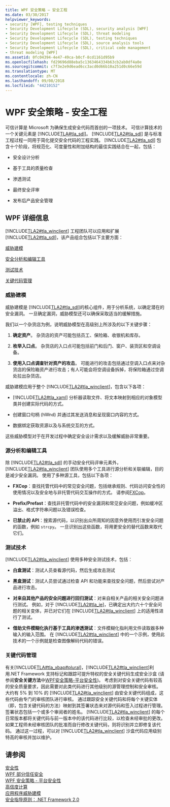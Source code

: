 ```yaml
---
title: WPF 安全策略 — 安全工程
ms.date: 03/30/2017
helpviewer_keywords:
- security [WPF], testing techniques
- Security Development Lifecycle (SDL), security analysis [WPF]
- Security Development Lifecycle (SDL), threat modeling
- Security Development Lifecycle (SDL), testing techniques
- Security Development Lifecycle (SDL), source analysis tools
- Security Development Lifecycle (SDL), critical code management
- threat modeling [WPF]
ms.assetid: 0fc04394-4e47-49ca-b0cf-8cd1161d95b9
ms.openlocfilehash: fd29696d88eba5c1363464334b63cb2ab0df4a0e
ms.sourcegitcommit: c7f3e2e9d6ead6cc3acd0d66b10a251d0c66e59d
ms.translationtype: MT
ms.contentlocale: zh-CN
ms.lasthandoff: 09/08/2018
ms.locfileid: "44210152"
---
```

# <a name="wpf-security-strategy---security-engineering"></a>WPF 安全策略 - 安全工程
可信计算是 Microsoft 为确保生成安全代码而首创的一项技术。 可信计算技术的一个关键元素是 [!INCLUDE[TLA#tla_sdl](../../../includes/tlasharptla-sdl-md.md)]。 [!INCLUDE[TLA2#tla_sdl](../../../includes/tla2sharptla-sdl-md.md)] 是与标准工程过程一同用于简化提交安全代码的工程实践。 [!INCLUDE[TLA2#tla_sdl](../../../includes/tla2sharptla-sdl-md.md)] 包含十个阶段，将规范化、可度量性和附加结构的最佳实践结合在一起，包括：  
  
-   安全设计分析  
  
-   基于工具的质量检查  
  
-   渗透测试  
  
-   最终安全评审  
  
-   发布后产品安全管理  
  
## <a name="wpf-specifics"></a>WPF 详细信息  
 [!INCLUDE[TLA2#tla_winclient](../../../includes/tla2sharptla-winclient-md.md)] 工程团队可以应用和扩展 [!INCLUDE[TLA2#tla_sdl](../../../includes/tla2sharptla-sdl-md.md)]，该产品组合包括以下主要方面：  
  
 [威胁建模](#threat_modeling)  
  
 [安全分析和编辑工具](#tools)  
  
 [测试技术](#techniques)  
  
 [关键代码管理](#critical_code)  
  
<a name="threat_modeling"></a>   
### <a name="threat-modeling"></a>威胁建模  
 威胁建模是 [!INCLUDE[TLA2#tla_sdl](../../../includes/tla2sharptla-sdl-md.md)]的核心组件，用于分析系统，以确定潜在的安全漏洞。 一旦确定漏洞，威胁模型还可以确保采取适当的缓解措施。  
  
 我们以一个杂货店为例，说明威胁模型在高级别上所涉及的以下关键步骤：  
  
1.  **确定资产**。 杂货店的资产可能包括员工、保险箱、收银机和库存。  
  
2.  **枚举入口点**。 杂货店的入口点可能包括前门和后门、窗户、装货区和空调设备。  
  
3.  **使用入口点调查针对资产的攻击**。 可能进行的攻击包括通过空调入口点来对杂货店的保险箱资产进行攻击；有人可能会将空调设备拆掉，将保险箱通过空调处拉出杂货店。  
  
 威胁建模应用于整个 [!INCLUDE[TLA2#tla_winclient](../../../includes/tla2sharptla-winclient-md.md)]，包含以下各项：  
  
-   [!INCLUDE[TLA2#tla_xaml](../../../includes/tla2sharptla-xaml-md.md)] 分析器读取文件、将文本映射到相应的对象模型类并创建实际代码的方式。  
  
-   创建窗口句柄 (hWnd) 并通过其发送消息和呈现窗口内容的方式。  
  
-   数据绑定获取资源以及与系统交互的方式。  
  
 这些威胁模型对于在开发过程中确定安全设计需求以及缓解威胁非常重要。  
  
<a name="tools"></a>   
### <a name="source-analysis-and-editing-tools"></a>源分析和编辑工具  
 除 [!INCLUDE[TLA2#tla_sdl](../../../includes/tla2sharptla-sdl-md.md)] 的手动安全代码评审元素外，[!INCLUDE[TLA2#tla_winclient](../../../includes/tla2sharptla-winclient-md.md)] 团队使用多个工具进行源分析和关联编辑，目的是减少安全漏洞。 使用了多种源工具，包括以下各项：  
  
-   **FXCop**：查找托管代码中的常见安全问题，包括继承规则、代码访问安全性的使用情况以及安全地与非托管代码交互操作的方式。 请参阅[FXCop](http://www.gotdotnet.com/team/fxcop/)。  
  
-   **Prefix/Prefast**：查找非托管代码中的安全漏洞和常见安全问题，例如缓冲区溢出、格式字符串问题以及错误检查。  
  
-   **已禁止的 API**：搜索源代码，以识别出众所周知的因意外使用而引发安全问题的函数，例如 `strcpy`。 一旦识别出这些函数，将用更安全的替代函数来取代它们。  
  
<a name="techniques"></a>   
### <a name="testing-techniques"></a>测试技术  
 [!INCLUDE[TLA2#tla_winclient](../../../includes/tla2sharptla-winclient-md.md)] 使用多种安全测试技术，包括：  
  
-   **白盒测试**：测试人员查看源代码，然后生成攻击测试  
  
-   **黑盒测试**：测试人员尝试通过检查 API 和功能来查找安全问题，然后尝试对产品进行攻击。  
  
-   **对来自其他产品的安全问题进行回归测试**：对来自相关产品的相关安全问题进行测试。 例如，对于 [!INCLUDE[TLA2#tla_ie](../../../includes/tla2sharptla-ie-md.md)]，已确定出大约六十个安全问题的相关变体，并已对它们在 [!INCLUDE[TLA2#tla_winclient](../../../includes/tla2sharptla-winclient-md.md)] 上的适用性进行了测试。  
  
-   **借助文件模糊化执行基于工具的渗透测试**：文件模糊化指利用文件读取器多种输入的输入范围。 在 [!INCLUDE[TLA2#tla_winclient](../../../includes/tla2sharptla-winclient-md.md)] 中的一个示例，使用此技术的一个示例就是检查图像解码代码的错误。  
  
<a name="critical_code"></a>   
### <a name="critical-code-management"></a>关键代码管理  
 有关[!INCLUDE[TLA#tla_xbap#plural](../../../includes/tlasharptla-xbapsharpplural-md.md)]，[!INCLUDE[TLA2#tla_winclient](../../../includes/tla2sharptla-winclient-md.md)]利用.NET Framework 支持标记和跟踪可提升特权的安全关键代码生成安全沙盒 (请参阅**安全关键方法**中[WPF安全策略-平台安全性](../../../docs/framework/wpf/wpf-security-strategy-platform-security.md))。 考虑到对安全关键代码有较高的安全质量要求，因此需要对此类代码进行其他级别的源管理控制和安全审核。 大约有 5% 到 10% 的 [!INCLUDE[TLA2#tla_winclient](../../../includes/tla2sharptla-winclient-md.md)] 由安全关键代码组成，这些代码由专门的审核团队进行审核。 通过跟踪安全关键代码和将每个关键实体（即，包含关键代码的方法）映射到其签署状态来对源代码和签入过程进行管理。 签署状态包括一个或多个审阅者的姓名。 [!INCLUDE[TLA2#tla_winclient](../../../includes/tla2sharptla-winclient-md.md)] 的每个日常版本都将关键代码与前一版本中的该代码进行比较，以检查未经审批的更改。 如果工程师未经审核团队的批准而自行修改关键代码，则将识别并立即修复该代码。 通过这一过程，可以对 [!INCLUDE[TLA2#tla_winclient](../../../includes/tla2sharptla-winclient-md.md)] 沙盒代码应用级别特高的审核并加以维护。  
  
## <a name="see-also"></a>请参阅  
 [安全性](../../../docs/framework/wpf/security-wpf.md)  
 [WPF 部分信任安全](../../../docs/framework/wpf/wpf-partial-trust-security.md)  
 [WPF 安全策略 - 平台安全性](../../../docs/framework/wpf/wpf-security-strategy-platform-security.md)  
 [高信度计算](https://www.microsoft.com/mscorp/twc/default.mspx)  
 [应用程序威胁建模](https://msdn.microsoft.com/security/securecode/threatmodeling/acetm/)  
 [安全指导原则：.NET Framework 2.0](https://msdn.microsoft.com/library/default.asp?url=/library/dnpag2/html/PAGGuidelines0003.asp)
